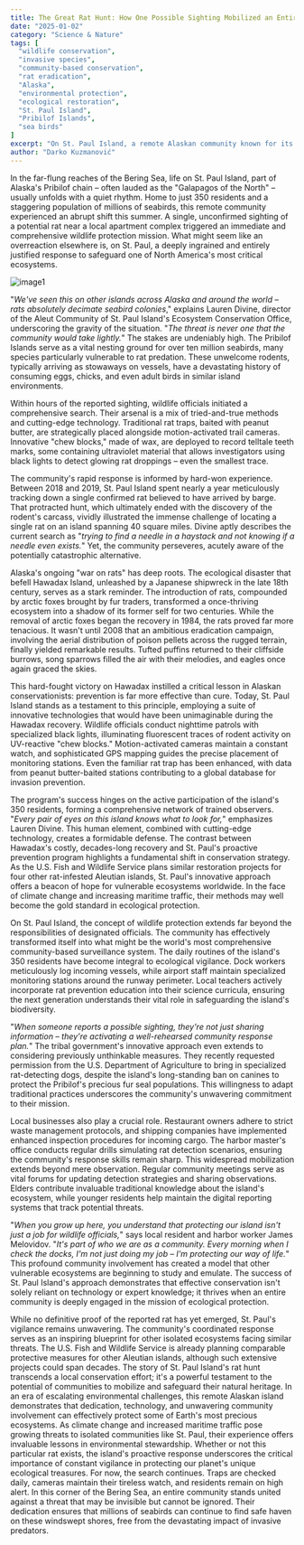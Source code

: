```yaml
---
title: The Great Rat Hunt: How One Possible Sighting Mobilized an Entire Alaskan Island
date: "2025-01-02"
category: "Science & Nature"
tags: [
  "wildlife conservation",
  "invasive species",
  "community-based conservation",
  "rat eradication",
  "Alaska",
  "environmental protection",
  "ecological restoration",
  "St. Paul Island",
  "Pribilof Islands",
  "sea birds"
]
excerpt: "On St. Paul Island, a remote Alaskan community known for its abundant seabird population, a potential rat sighting triggered a comprehensive wildlife protection mission. The island's residents and wildlife officials are determined to prevent the catastrophic impact rats have had on similar ecosystems elsewhere."
author: "Darko Kuzmanović"
---
```


In the far-flung reaches of the Bering Sea, life on St. Paul Island, part of Alaska's Pribilof chain – often lauded as the "Galapagos of the North" – usually unfolds with a quiet rhythm. Home to just 350 residents and a staggering population of millions of seabirds, this remote community experienced an abrupt shift this summer. A single, unconfirmed sighting of a potential rat near a local apartment complex triggered an immediate and comprehensive wildlife protection mission. What might seem like an overreaction elsewhere is, on St. Paul, a deeply ingrained and entirely justified response to safeguard one of North America's most critical ecosystems.

![image1](https://media-cldnry.s-nbcnews.com/image/upload/t\_fit-1000w,f\_auto,q\_auto:best/rockcms/2024-09/240922-alaska-eradicating-rats-wm-555p-6abc32.jpg)

"*We've seen this on other islands across Alaska and around the world – rats absolutely decimate seabird colonies*," explains Lauren Divine, director of the Aleut Community of St. Paul Island's Ecosystem Conservation Office, underscoring the gravity of the situation. "*The threat is never one that the community would take lightly.*" The stakes are undeniably high. The Pribilof Islands serve as a vital nesting ground for over ten million seabirds, many species particularly vulnerable to rat predation. These unwelcome rodents, typically arriving as stowaways on vessels, have a devastating history of consuming eggs, chicks, and even adult birds in similar island environments.

Within hours of the reported sighting, wildlife officials initiated a comprehensive search. Their arsenal is a mix of tried-and-true methods and cutting-edge technology. Traditional rat traps, baited with peanut butter, are strategically placed alongside motion-activated trail cameras. Innovative "chew blocks," made of wax, are deployed to record telltale teeth marks, some containing ultraviolet material that allows investigators using black lights to detect glowing rat droppings – even the smallest trace.

The community's rapid response is informed by hard-won experience. Between 2018 and 2019, St. Paul Island spent nearly a year meticulously tracking down a single confirmed rat believed to have arrived by barge. That protracted hunt, which ultimately ended with the discovery of the rodent's carcass, vividly illustrated the immense challenge of locating a single rat on an island spanning 40 square miles. Divine aptly describes the current search as "*trying to find a needle in a haystack and not knowing if a needle even exists.*" Yet, the community perseveres, acutely aware of the potentially catastrophic alternative.

Alaska's ongoing "war on rats" has deep roots. The ecological disaster that befell Hawadax Island, unleashed by a Japanese shipwreck in the late 18th century, serves as a stark reminder. The introduction of rats, compounded by arctic foxes brought by fur traders, transformed a once-thriving ecosystem into a shadow of its former self for two centuries. While the removal of arctic foxes began the recovery in 1984, the rats proved far more tenacious. It wasn't until 2008 that an ambitious eradication campaign, involving the aerial distribution of poison pellets across the rugged terrain, finally yielded remarkable results. Tufted puffins returned to their cliffside burrows, song sparrows filled the air with their melodies, and eagles once again graced the skies.

This hard-fought victory on Hawadax instilled a critical lesson in Alaskan conservationists: prevention is far more effective than cure. Today, St. Paul Island stands as a testament to this principle, employing a suite of innovative technologies that would have been unimaginable during the Hawadax recovery. Wildlife officials conduct nighttime patrols with specialized black lights, illuminating fluorescent traces of rodent activity on UV-reactive "chew blocks." Motion-activated cameras maintain a constant watch, and sophisticated GPS mapping guides the precise placement of monitoring stations. Even the familiar rat trap has been enhanced, with data from peanut butter-baited stations contributing to a global database for invasion prevention.

The program's success hinges on the active participation of the island's 350 residents, forming a comprehensive network of trained observers. "*Every pair of eyes on this island knows what to look for,*" emphasizes Lauren Divine. This human element, combined with cutting-edge technology, creates a formidable defense. The contrast between Hawadax's costly, decades-long recovery and St. Paul's proactive prevention program highlights a fundamental shift in conservation strategy. As the U.S. Fish and Wildlife Service plans similar restoration projects for four other rat-infested Aleutian islands, St. Paul's innovative approach offers a beacon of hope for vulnerable ecosystems worldwide. In the face of climate change and increasing maritime traffic, their methods may well become the gold standard in ecological protection.

On St. Paul Island, the concept of wildlife protection extends far beyond the responsibilities of designated officials. The community has effectively transformed itself into what might be the world's most comprehensive community-based surveillance system. The daily routines of the island's 350 residents have become integral to ecological vigilance. Dock workers meticulously log incoming vessels, while airport staff maintain specialized monitoring stations around the runway perimeter. Local teachers actively incorporate rat prevention education into their science curricula, ensuring the next generation understands their vital role in safeguarding the island's biodiversity.

"*When someone reports a possible sighting, they're not just sharing information – they're activating a well-rehearsed community response plan.*" The tribal government's innovative approach even extends to considering previously unthinkable measures. They recently requested permission from the U.S. Department of Agriculture to bring in specialized rat-detecting dogs, despite the island's long-standing ban on canines to protect the Pribilof's precious fur seal populations. This willingness to adapt traditional practices underscores the community's unwavering commitment to their mission.

Local businesses also play a crucial role. Restaurant owners adhere to strict waste management protocols, and shipping companies have implemented enhanced inspection procedures for incoming cargo. The harbor master's office conducts regular drills simulating rat detection scenarios, ensuring the community's response skills remain sharp. This widespread mobilization extends beyond mere observation. Regular community meetings serve as vital forums for updating detection strategies and sharing observations. Elders contribute invaluable traditional knowledge about the island's ecosystem, while younger residents help maintain the digital reporting systems that track potential threats.

"*When you grow up here, you understand that protecting our island isn't just a job for wildlife officials,*" says local resident and harbor worker James Melovidov. "*It's part of who we are as a community. Every morning when I check the docks, I'm not just doing my job – I'm protecting our way of life.*" This profound community involvement has created a model that other vulnerable ecosystems are beginning to study and emulate. The success of St. Paul Island's approach demonstrates that effective conservation isn't solely reliant on technology or expert knowledge; it thrives when an entire community is deeply engaged in the mission of ecological protection.

While no definitive proof of the reported rat has yet emerged, St. Paul's vigilance remains unwavering. The community's coordinated response serves as an inspiring blueprint for other isolated ecosystems facing similar threats. The U.S. Fish and Wildlife Service is already planning comparable protective measures for other Aleutian islands, although such extensive projects could span decades. The story of St. Paul Island's rat hunt transcends a local conservation effort; it's a powerful testament to the potential of communities to mobilize and safeguard their natural heritage. In an era of escalating environmental challenges, this remote Alaskan island demonstrates that dedication, technology, and unwavering community involvement can effectively protect some of Earth's most precious ecosystems. As climate change and increased maritime traffic pose growing threats to isolated communities like St. Paul, their experience offers invaluable lessons in environmental stewardship. Whether or not this particular rat exists, the island's proactive response underscores the critical importance of constant vigilance in protecting our planet's unique ecological treasures. For now, the search continues. Traps are checked daily, cameras maintain their tireless watch, and residents remain on high alert. In this corner of the Bering Sea, an entire community stands united against a threat that may be invisible but cannot be ignored. Their dedication ensures that millions of seabirds can continue to find safe haven on these windswept shores, free from the devastating impact of invasive predators.